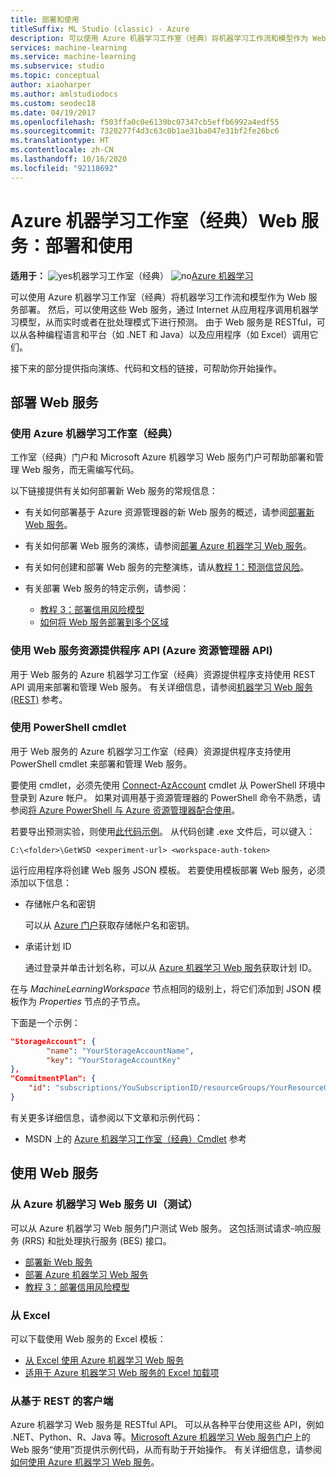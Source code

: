 ```yaml
---
title: 部署和使用
titleSuffix: ML Studio (classic) - Azure
description: 可以使用 Azure 机器学习工作室（经典）将机器学习工作流和模型作为 Web 服务部署。 然后，可以使用这些 Web 服务，通过 Internet 从应用程序调用机器学习模型，从而实时或者在批处理模式下进行预测。
services: machine-learning
ms.service: machine-learning
ms.subservice: studio
ms.topic: conceptual
author: xiaoharper
ms.author: amlstudiodocs
ms.custom: seodec18
ms.date: 04/19/2017
ms.openlocfilehash: f503ffa0c0e6139bc07347cb5effb6992a4edf55
ms.sourcegitcommit: 7320277f4d3c63c0b1ae31ba047e31bf2fe26bc6
ms.translationtype: HT
ms.contentlocale: zh-CN
ms.lasthandoff: 10/16/2020
ms.locfileid: "92118692"
---
```

# <a name="azure-machine-learning-studio-classic-web-services-deployment-and-consumption"></a>Azure 机器学习工作室（经典）Web 服务：部署和使用

**适用于：**  ![yes](../../../includes/media/aml-applies-to-skus/yes.png)机器学习工作室（经典）   ![no](../../../includes/media/aml-applies-to-skus/no.png)[Azure 机器学习](../compare-azure-ml-to-studio-classic.md)

可以使用 Azure 机器学习工作室（经典）将机器学习工作流和模型作为 Web 服务部署。 然后，可以使用这些 Web 服务，通过 Internet 从应用程序调用机器学习模型，从而实时或者在批处理模式下进行预测。 由于 Web 服务是 RESTful，可以从各种编程语言和平台（如 .NET 和 Java）以及应用程序（如 Excel）调用它们。

接下来的部分提供指向演练、代码和文档的链接，可帮助你开始操作。

## <a name="deploy-a-web-service"></a>部署 Web 服务

### <a name="with-azure-machine-learning-studio-classic"></a>使用 Azure 机器学习工作室（经典）

工作室（经典）门户和 Microsoft Azure 机器学习 Web 服务门户可帮助部署和管理 Web 服务，而无需编写代码。

以下链接提供有关如何部署新 Web 服务的常规信息：

* 有关如何部署基于 Azure 资源管理器的新 Web 服务的概述，请参阅[部署新 Web 服务](deploy-a-machine-learning-web-service.md)。
* 有关如何部署 Web 服务的演练，请参阅[部署 Azure 机器学习 Web 服务](deploy-a-machine-learning-web-service.md)。
* 有关如何创建和部署 Web 服务的完整演练，请从[教程 1：预测信贷风险](tutorial-part1-credit-risk.md)。
* 有关部署 Web 服务的特定示例，请参阅：

  * [教程 3：部署信用风险模型](tutorial-part3-credit-risk-deploy.md)
  * [如何将 Web 服务部署到多个区域](deploy-a-machine-learning-web-service.md#multi-region)

### <a name="with-web-services-resource-provider-apis-azure-resource-manager-apis"></a>使用 Web 服务资源提供程序 API (Azure 资源管理器 API)

用于 Web 服务的 Azure 机器学习工作室（经典）资源提供程序支持使用 REST API 调用来部署和管理 Web 服务。 有关详细信息，请参阅[机器学习 Web 服务 (REST)](/rest/api/machinelearning/index) 参考。

<!-- [Machine Learning Web Service (REST)](https://msdn.microsoft.com/library/azure/mt767538.aspx) reference. -->

### <a name="with-powershell-cmdlets"></a>使用 PowerShell cmdlet

用于 Web 服务的 Azure 机器学习工作室（经典）资源提供程序支持使用 PowerShell cmdlet 来部署和管理 Web 服务。

要使用 cmdlet，必须先使用 [Connect-AzAccount](https://docs.microsoft.com/en-us/powershell/module/az.accounts/connect-azaccount) cmdlet 从 PowerShell 环境中登录到 Azure 帐户。 如果对调用基于资源管理器的 PowerShell 命令不熟悉，请参阅[将 Azure PowerShell 与 Azure 资源管理器配合使用](../../azure-resource-manager/management/manage-resources-powershell.md)。

若要导出预测实验，则使用[此代码示例](https://github.com/ritwik20/AzureML-WebServices)。 从代码创建 .exe 文件后，可以键入：

```azurepowershell
C:\<folder>\GetWSD <experiment-url> <workspace-auth-token>
```

运行应用程序将创建 Web 服务 JSON 模板。 若要使用模板部署 Web 服务，必须添加以下信息：

* 存储帐户名和密钥

    可以从 [Azure 门户](https://portal.azure.cn/)获取存储帐户名和密钥。
* 承诺计划 ID

    通过登录并单击计划名称，可以从 [Azure 机器学习 Web 服务](https://services.azureml.net)获取计划 ID。

在与 *MachineLearningWorkspace* 节点相同的级别上，将它们添加到 JSON 模板作为 *Properties* 节点的子节点。

下面是一个示例：

```json
"StorageAccount": {
        "name": "YourStorageAccountName",
        "key": "YourStorageAccountKey"
},
"CommitmentPlan": {
    "id": "subscriptions/YouSubscriptionID/resourceGroups/YourResourceGroupID/providers/Microsoft.MachineLearning/commitmentPlans/YourPlanName"
}
```

有关更多详细信息，请参阅以下文章和示例代码：

* MSDN 上的 [Azure 机器学习工作室（经典）Cmdlet](https://docs.microsoft.com/powershell/module/az.machinelearning) 参考

## <a name="consume-the-web-services"></a>使用 Web 服务

### <a name="from-the-azure-machine-learning-web-services-ui-testing"></a>从 Azure 机器学习 Web 服务 UI（测试）

可以从 Azure 机器学习 Web 服务门户测试 Web 服务。 这包括测试请求-响应服务 (RRS) 和批处理执行服务 (BES) 接口。

* [部署新 Web 服务](deploy-a-machine-learning-web-service.md)
* [部署 Azure 机器学习 Web 服务](deploy-a-machine-learning-web-service.md)
* [教程 3：部署信用风险模型](tutorial-part3-credit-risk-deploy.md)

### <a name="from-excel"></a>从 Excel

可以下载使用 Web 服务的 Excel 模板：

* [从 Excel 使用 Azure 机器学习 Web 服务](consuming-from-excel.md)
* [适用于 Azure 机器学习 Web 服务的 Excel 加载项](excel-add-in-for-web-services.md)

### <a name="from-a-rest-based-client"></a>从基于 REST 的客户端

Azure 机器学习 Web 服务是 RESTful API。 可以从各种平台使用这些 API，例如 .NET、Python、R、Java 等。[Microsoft Azure 机器学习 Web 服务门户](https://services.azureml.net)上的 Web 服务“使用”页提供示例代码，从而有助于开始操作。 有关详细信息，请参阅[如何使用 Azure 机器学习 Web 服务](consume-web-services.md)。
